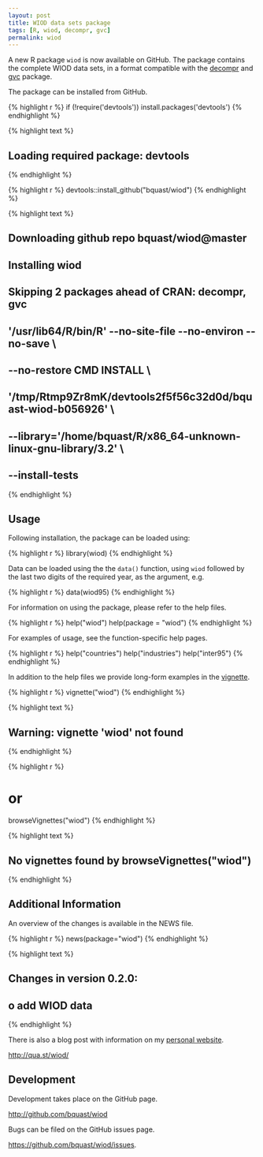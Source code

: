 ```yaml
---
layout: post
title: WIOD data sets package
tags: [R, wiod, decompr, gvc]
permalink: wiod
---
```


A new R package `wiod` is now available on GitHub. The package contains the complete WIOD data sets, in a format compatible with the [decompr](http://qua.st/decompr) and [gvc](http://qua.st/gvc) package.

The package can be installed from GitHub.


{% highlight r %}
if (!require('devtools')) install.packages('devtools')
{% endhighlight %}



{% highlight text %}
## Loading required package: devtools
{% endhighlight %}



{% highlight r %}
devtools::install_github("bquast/wiod")
{% endhighlight %}



{% highlight text %}
## Downloading github repo bquast/wiod@master
## Installing wiod
## Skipping 2 packages ahead of CRAN: decompr, gvc
## '/usr/lib64/R/bin/R' --no-site-file --no-environ --no-save  \
##   --no-restore CMD INSTALL  \
##   '/tmp/Rtmp9Zr8mK/devtools2f5f56c32d0d/bquast-wiod-b056926'  \
##   --library='/home/bquast/R/x86_64-unknown-linux-gnu-library/3.2'  \
##   --install-tests
{% endhighlight %}

Usage
----------
Following installation, the package can be loaded using:


{% highlight r %}
library(wiod)
{% endhighlight %}

Data can be loaded using the the `data()` function, using `wiod` followed by the last two digits of the required year, as the argument, e.g.


{% highlight r %}
data(wiod95)
{% endhighlight %}

For information on using the package, please refer to the help files.


{% highlight r %}
help("wiod")
help(package = "wiod")
{% endhighlight %}
    
For examples of usage, see the function-specific help pages.



{% highlight r %}
help("countries")
help("industries")
help("inter95")
{% endhighlight %}

In addition to the help files we provide long-form examples in the [vignette](http://cran.r-project.org/web/packages/wiod/vignettes/wiod.html).


{% highlight r %}
vignette("wiod")
{% endhighlight %}



{% highlight text %}
## Warning: vignette 'wiod' not found
{% endhighlight %}



{% highlight r %}
# or
browseVignettes("wiod")
{% endhighlight %}



{% highlight text %}
## No vignettes found by browseVignettes("wiod")
{% endhighlight %}


Additional Information
-----------------------
An overview of the changes is available in the NEWS file.


{% highlight r %}
news(package="wiod")
{% endhighlight %}



{% highlight text %}
## Changes in version 0.2.0:
## 
##     o   add WIOD data
{% endhighlight %}

There is also a blog post with information on my [personal website](http://qua.st/).

http://qua.st/wiod/


Development
-------------
Development takes place on the GitHub page.

http://github.com/bquast/wiod

Bugs can be filed on the GitHub issues page.

https://github.com/bquast/wiod/issues.
